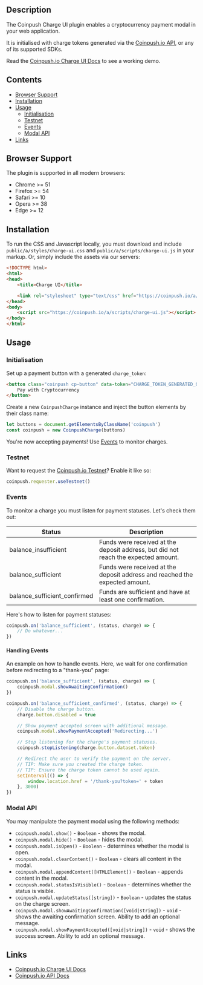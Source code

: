 ## Description

The Coinpush Charge UI plugin enables a cryptocurrency payment modal in your web application.

It is initialised with charge tokens generated via the [Coinpush.io API](https://coinpush.io/docs/api#approach-b), or any of its supported SDKs.

Read the [Coinpush.io Charge UI Docs](https://coinpush.io/docs/charge) to see a working demo.

## Contents

* [Browser Support](#browser-support)
* [Installation](#installation)
* [Usage](#usage)
    * [Initialisation](#initialisation)
    * [Testnet](#testnet)
    * [Events](#events)
    * [Modal API](#modal-api)
* [Links](#links)

## Browser Support

The plugin is supported in all modern browsers:

* Chrome >= 51
* Firefox >= 54
* Safari >= 10
* Opera >= 38
* Edge >= 12

## Installation

To run the CSS and Javascript locally, you must download and include `public/a/styles/charge-ui.css` and `public/a/scripts/charge-ui.js` in your markup. Or, simply include the assets via our servers:

```html
<!DOCTYPE html>
<html>
<head>
    <title>Charge UI</title>

    <link rel="stylesheet" type="text/css" href="https://coinpush.io/a/styles/charge-ui.css">
</head>
<body>
    <script src="https://coinpush.io/a/scripts/charge-ui.js"></script>
</body>
</html>
```

## Usage

### Initialisation

Set up a payment button with a generated `charge_token`:

```html
<button class="coinpush cp-button" data-token="CHARGE_TOKEN_GENERATED_ON_THE_SERVER">
    Pay with Cryptocurrency
</button>
```

Create a new `CoinpushCharge` instance and inject the button elements by their class name:

```js
let buttons = document.getElementsByClassName('coinpush')
const coinpush = new CoinpushCharge(buttons)
```

You're now accepting payments! Use [Events](#events) to monitor charges.

### Testnet

Want to request the [Coinpush.io Testnet](https://coinpush.io/api/testnet)? Enable it like so:

```js
coinpush.requester.useTestnet()
```

### Events

To monitor a charge you must listen for payment statuses. Let's check them out:

| Status | Description |
| ------ | ----------- |
| balance_insufficient | Funds were received at the deposit address, but did not reach the expected amount. |
| balance_sufficient | Funds were received at the deposit address and reached the expected amount. |
| balance_sufficient_confirmed | Funds are sufficient and have at least one confirmation. |

Here's how to listen for payment statuses:

```js
coinpush.on('balance_sufficient', (status, charge) => {
    // Do whatever...
})
```

#### Handling Events

An example on how to handle events. Here, we wait for one confirmation before redirecting to a "thank-you" page:

```js
coinpush.on('balance_sufficient', (status, charge) => {
    coinpush.modal.showAwaitingConfirmation()
})

coinpush.on('balance_sufficient_confirmed', (status, charge) => {
    // Disable the charge button.
    charge.button.disabled = true

    // Show payment accepted screen with additional message.
    coinpush.modal.showPaymentAccepted('Redirecting...')

    // Stop listening for the charge's payment statuses.
    coinpush.stopListening(charge.button.dataset.token)

    // Redirect the user to verify the payment on the server.
    // TIP: Make sure you created the charge token.
    // TIP: Ensure the charge token cannot be used again.
    setInterval(() => {
        window.location.href = '/thank-you?token=' + token
    }, 3000)
})
```

### Modal API

You may manipulate the payment modal using the following methods:

* `coinpush.modal.show()` - `Boolean` - shows the modal.
* `coinpush.modal.hide()` - `Boolean` - hides the modal.
* `coinpush.modal.isOpen()` - `Boolean` - determines whether the modal is open.
* `coinpush.modal.clearContent()` - `Boolean` - clears all content in the modal.
* `coinpush.modal.appendContent([HTMLElement])` - `Boolean` - appends content in the modal.
* `coinpush.modal.statusIsVisible()` - `Boolean` - determines whether the status is visible.
* `coinpush.modal.updateStatus([string])` - `Boolean` - updates the status on the charge screen.
* `coinpush.modal.showAwaitingConfirmation([void|string])`  - `void` - shows the awaiting confirmation screen. Ability to add an optional message.
* `coinpush.modal.showPaymentAccepted([void|string])` - `void` - shows the success screen. Ability to add an optional message.

## Links

* [Coinpush.io Charge UI Docs](https://coinpush.io/docs/charge)
* [Coinpush.io API Docs](https://coinpush.io/docs/api)